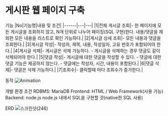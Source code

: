 # 게시판 웹 페이지 구축

기능
|No|기능명|내용 및 조건|
|------|---|---|
|1|전체 게시글 조회|- 한 페이지에 모든 게시글을 조회하지 않고, N개 단위로 나누어 페이징(SQL 구현)한다. 내용/댓글을 제외한 모든 내용을 리스트로 확인 가능하다.|
|2|게시글 상세 조회|- 모든 내용과 댓글을 조회한다.|
|3|게시글 작성|- 작성자, 제목, 내용, 작성일자, 고유 번호가 포함되어야 한다.|
|4|게시글 삭제|- 게시글은 삭제 가능하다. - 게시글을 삭제하는 경우 댓글도 같이 삭제되어야 한다.|
|5|댓글 작성|- 게시글에 대한 댓글을 작성할 수 있다. - 댓글에 대한 댓글 기능은 제공하지 않는다. - 댓글에는 작성자, 시간, 내용이 포함된다.|
|6|댓글 삭제|- 댓글은 삭제 가능하다.|
|7|조회수|- 클릭할때 마다 조회수가 증가한다.|

동작
![Animation](https://github.com/celinayk/bulletin-web-page-project/assets/80758099/4593a8e4-19e7-4d77-b505-0390ce6d808c)


개발 환경 조건
RDBMS: MariaDB
Frontend: HTML / Web Framework(사용 가능)
Backend: node.js
node.js 내에서 SQL을 구현할 것(native한 SQL 사용)

ERD
![스크린샷(246)](https://github.com/celinayk/bulletin-web-page-project/assets/80758099/59918c52-8d49-40da-bbca-e69679b6adf2)
  
